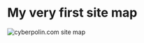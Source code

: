 # My very first site map

![cyberpolin.com site map](/imgs/site-map.png "Cyberpolin's first site map")